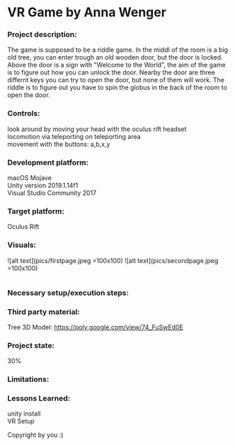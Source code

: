 # VR Game by Anna Wenger

### Project description: 
The game is supposed to be a riddle game.
In the middl of the room is a big old tree, you can enter trough an old wooden door, but the door is locked. Above the door is a sign with "Welcome to the World", the aim of the game is to figure out how you can unlock the door. 
Nearby the door are three differnt keys you can try to open the door, but none of them will work. The riddle is to figure out you have to spin the globus in the back of the room to open the door.

### Controls:
look around by moving your head with the oculus rift headset<br>
locomotion via teleporting on teleporting area<br>
movement with the buttons: a,b,x,y

### Development platform: 
macOS Mojave
<br>
Unity version 2019.1.14f1<br>
Visual Studio Community 2017

### Target platform: 
Oculus Rift 

### Visuals: 
<!-- Screenshots (concept and experience), Video-->
![alt text](pics/firstpage.jpeg =100x100)
![alt text](pics/secondpage.jpeg =100x100)

<img scr="pics/firstpage.jpeg" width="500"> 
<img scr="pics/secondpage.jpeg" width="500">

### Necessary setup/execution steps: 
<!-- Installation process, e.g. step by step instructions that I can run the project after cloning it-->

### Third party material: 
Tree 3D Model: https://poly.google.com/view/74_FuSwEd0E
<!-- (if used Fonts, Sounds, Music, Graphics, Materials, Code etc.)-->

### Project state: 
30%

### Limitations: 

### Lessons Learned: 
unity install<br>
VR Setup

Copyright by you :)

